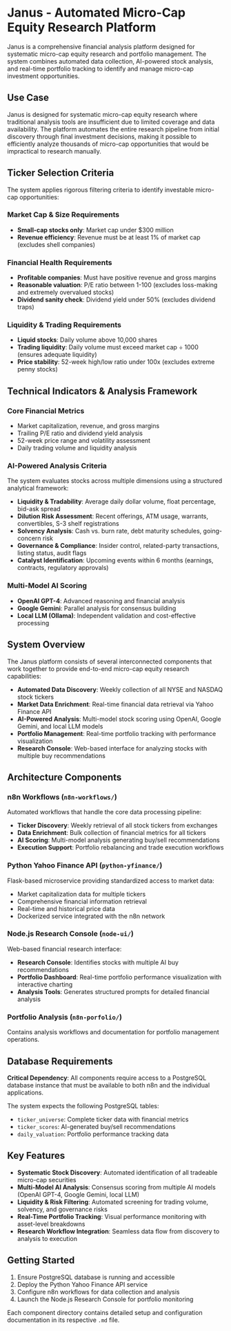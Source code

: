 # Janus - Automated Micro-Cap Equity Research Platform

Janus is a comprehensive financial analysis platform designed for systematic micro-cap equity research and portfolio management. The system combines automated data collection, AI-powered stock analysis, and real-time portfolio tracking to identify and manage micro-cap investment opportunities.

## Use Case

Janus is designed for systematic micro-cap equity research where traditional analysis tools are insufficient due to limited coverage and data availability. The platform automates the entire research pipeline from initial discovery through final investment decisions, making it possible to efficiently analyze thousands of micro-cap opportunities that would be impractical to research manually.

## Ticker Selection Criteria

The system applies rigorous filtering criteria to identify investable micro-cap opportunities:

### Market Cap & Size Requirements
- **Small-cap stocks only**: Market cap under $300 million
- **Revenue efficiency**: Revenue must be at least 1% of market cap (excludes shell companies)

### Financial Health Requirements  
- **Profitable companies**: Must have positive revenue and gross margins
- **Reasonable valuation**: P/E ratio between 1-100 (excludes loss-making and extremely overvalued stocks)
- **Dividend sanity check**: Dividend yield under 50% (excludes dividend traps)

### Liquidity & Trading Requirements
- **Liquid stocks**: Daily volume above 10,000 shares  
- **Trading liquidity**: Daily volume must exceed market cap ÷ 1000 (ensures adequate liquidity)
- **Price stability**: 52-week high/low ratio under 100x (excludes extreme penny stocks)

## Technical Indicators & Analysis Framework

### Core Financial Metrics
- Market capitalization, revenue, and gross margins
- Trailing P/E ratio and dividend yield analysis
- 52-week price range and volatility assessment
- Daily trading volume and liquidity analysis

### AI-Powered Analysis Criteria
The system evaluates stocks across multiple dimensions using a structured analytical framework:

- **Liquidity & Tradability**: Average daily dollar volume, float percentage, bid-ask spread
- **Dilution Risk Assessment**: Recent offerings, ATM usage, warrants, convertibles, S-3 shelf registrations
- **Solvency Analysis**: Cash vs. burn rate, debt maturity schedules, going-concern risk
- **Governance & Compliance**: Insider control, related-party transactions, listing status, audit flags
- **Catalyst Identification**: Upcoming events within 6 months (earnings, contracts, regulatory approvals)

### Multi-Model AI Scoring
- **OpenAI GPT-4**: Advanced reasoning and financial analysis
- **Google Gemini**: Parallel analysis for consensus building
- **Local LLM (Ollama)**: Independent validation and cost-effective processing

## System Overview

The Janus platform consists of several interconnected components that work together to provide end-to-end micro-cap equity research capabilities:

- **Automated Data Discovery**: Weekly collection of all NYSE and NASDAQ stock tickers
- **Market Data Enrichment**: Real-time financial data retrieval via Yahoo Finance API
- **AI-Powered Analysis**: Multi-model stock scoring using OpenAI, Google Gemini, and local LLM models
- **Portfolio Management**: Real-time portfolio tracking with performance visualization
- **Research Console**: Web-based interface for analyzing stocks with multiple buy recommendations

## Architecture Components

### n8n Workflows (`n8n-workflows/`)
Automated workflows that handle the core data processing pipeline:
- **Ticker Discovery**: Weekly retrieval of all stock tickers from exchanges
- **Data Enrichment**: Bulk collection of financial metrics for all tickers
- **AI Scoring**: Multi-model analysis generating buy/sell recommendations
- **Execution Support**: Portfolio rebalancing and trade execution workflows

### Python Yahoo Finance API (`python-yfinance/`)
Flask-based microservice providing standardized access to market data:
- Market capitalization data for multiple tickers
- Comprehensive financial information retrieval
- Real-time and historical price data
- Dockerized service integrated with the n8n network

### Node.js Research Console (`node-ui/`)
Web-based financial research interface:
- **Research Console**: Identifies stocks with multiple AI buy recommendations
- **Portfolio Dashboard**: Real-time portfolio performance visualization with interactive charting
- **Analysis Tools**: Generates structured prompts for detailed financial analysis

### Portfolio Analysis (`n8n-porfolio/`)
Contains analysis workflows and documentation for portfolio management operations.

## Database Requirements

**Critical Dependency**: All components require access to a PostgreSQL database instance that must be available to both n8n and the individual applications.

The system expects the following PostgreSQL tables:
- `ticker_universe`: Complete ticker data with financial metrics
- `ticker_scores`: AI-generated buy/sell recommendations 
- `daily_valuation`: Portfolio performance tracking data

## Key Features

- **Systematic Stock Discovery**: Automated identification of all tradeable micro-cap securities
- **Multi-Model AI Analysis**: Consensus scoring from multiple AI models (OpenAI GPT-4, Google Gemini, local LLM)
- **Liquidity & Risk Filtering**: Automated screening for trading volume, solvency, and governance risks
- **Real-Time Portfolio Tracking**: Visual performance monitoring with asset-level breakdowns
- **Research Workflow Integration**: Seamless data flow from discovery to analysis to execution

## Getting Started

1. Ensure PostgreSQL database is running and accessible
2. Deploy the Python Yahoo Finance API service
3. Configure n8n workflows for data collection and analysis
4. Launch the Node.js Research Console for portfolio monitoring

Each component directory contains detailed setup and configuration documentation in its respective `.md` file.